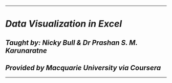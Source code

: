 --------------
# ***Data Visualization in Excel***
## *Taught by: Nicky Bull & Dr Prashan S. M. Karunaratne*
## ***Provided by Macquarie University via Coursera***
-------------